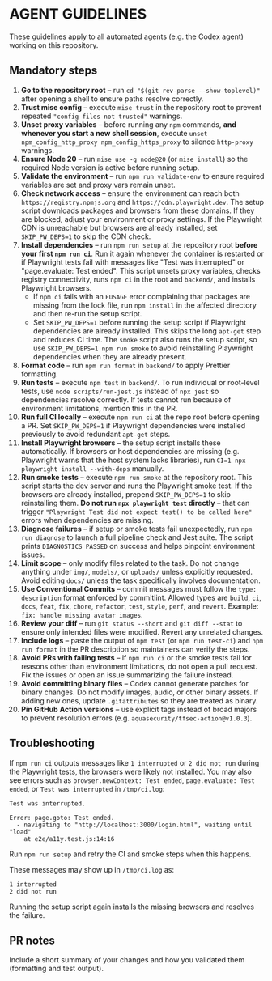 # AGENT GUIDELINES

These guidelines apply to all automated agents (e.g. the Codex agent) working on this repository.

## Mandatory steps

1. **Go to the repository root** – run `cd "$(git rev-parse --show-toplevel)"` after opening a shell to ensure paths resolve correctly.
2. **Trust mise config** – execute `mise trust` in the repository root to prevent repeated `"config files not trusted"` warnings.
3. **Unset proxy variables** – before running any `npm` commands, **and whenever you start a new shell session**, execute `unset npm_config_http_proxy npm_config_https_proxy` to silence `http-proxy` warnings.
4. **Ensure Node 20** – run `mise use -g node@20` (or `mise install`) so the required Node version is active before running setup.
5. **Validate the environment** – run `npm run validate-env` to ensure required variables are set and proxy vars remain unset.
6. **Check network access** – ensure the environment can reach both
   `https://registry.npmjs.org` and `https://cdn.playwright.dev`. The setup
   script downloads packages and browsers from these domains. If they are
   blocked, adjust your environment or proxy settings. If the Playwright CDN is
   unreachable but browsers are already installed, set `SKIP_PW_DEPS=1` to skip
   the CDN check.
7. **Install dependencies** – run `npm run setup` at the repository root **before your first `npm run ci`**. Run it again whenever the container is restarted or if Playwright tests fail with messages like "Test was interrupted" or "page.evaluate: Test ended". This script unsets proxy variables, checks registry connectivity, runs `npm ci` in the root and `backend/`, and installs Playwright browsers.
   - If `npm ci` fails with an `EUSAGE` error complaining that packages are missing from the lock file, run `npm install` in the affected directory and then re-run the setup script.
   - Set `SKIP_PW_DEPS=1` before running the setup script if Playwright dependencies are already installed. This skips the long `apt-get` step and reduces CI time. The `smoke` script also runs the setup script, so use `SKIP_PW_DEPS=1 npm run smoke` to avoid reinstalling Playwright dependencies when they are already present.
8. **Format code** – run `npm run format` in `backend/` to apply Prettier formatting.
9. **Run tests** – execute `npm test` in `backend/`. To run individual or root-level tests, use `node scripts/run-jest.js` instead of `npx jest` so dependencies resolve correctly. If tests cannot run because of environment limitations, mention this in the PR.
10. **Run full CI locally** – execute `npm run ci` at the repo root before opening a PR. Set `SKIP_PW_DEPS=1` if Playwright dependencies were installed previously to avoid redundant `apt-get` steps.
11. **Install Playwright browsers** – the setup script installs these automatically. If browsers or host dependencies are missing (e.g. Playwright warns that the host system lacks libraries), run `CI=1 npx playwright install --with-deps` manually.
12. **Run smoke tests** – execute `npm run smoke` at the repository root. This script starts the dev server and runs the Playwright smoke test. If the browsers are already installed, prepend `SKIP_PW_DEPS=1` to skip reinstalling them. **Do not run `npx playwright test` directly** – that can trigger `"Playwright Test did not expect test() to be called here"` errors when dependencies are missing.
13. **Diagnose failures** – if setup or smoke tests fail unexpectedly, run `npm run diagnose` to launch a full pipeline check and Jest suite. The script prints `DIAGNOSTICS PASSED` on success and helps pinpoint environment issues.
14. **Limit scope** – only modify files related to the task. Do not change anything under `img/`, `models/`, or `uploads/` unless explicitly requested. Avoid editing `docs/` unless the task specifically involves documentation.
15. **Use Conventional Commits** – commit messages must follow the `type: description` format enforced by commitlint. Allowed types are `build`, `ci`, `docs`, `feat`, `fix`, `chore`, `refactor`, `test`, `style`, `perf`, and `revert`. Example: `fix: handle missing avatar images`.
16. **Review your diff** – run `git status --short` and `git diff --stat` to ensure only intended files were modified. Revert any unrelated changes.
17. **Include logs** – paste the output of `npm test` (or `npm run test-ci`) and `npm run format` in the PR description so maintainers can verify the steps.
18. **Avoid PRs with failing tests** – if `npm run ci` or the smoke tests fail for reasons other than environment limitations, do not open a pull request. Fix the issues or open an issue summarizing the failure instead.
19. **Avoid committing binary files** – Codex cannot generate patches for binary changes. Do not modify images, audio, or other binary assets. If adding new ones, update `.gitattributes` so they are treated as binary.
20. **Pin GitHub Action versions** – use explicit tags instead of broad majors to prevent resolution errors (e.g. `aquasecurity/tfsec-action@v1.0.3`).


## Troubleshooting

If `npm run ci` outputs messages like `1 interrupted` or `2 did not run` during the Playwright tests, the browsers were likely not installed. You may also see errors such as `browser.newContext: Test ended`, `page.evaluate: Test ended`, or `Test was interrupted` in `/tmp/ci.log`:

```
Test was interrupted.

Error: page.goto: Test ended.
  - navigating to "http://localhost:3000/login.html", waiting until "load"
    at e2e/a11y.test.js:14:16
```

Run `npm run setup` and retry the CI and smoke steps when this happens.

These messages may show up in `/tmp/ci.log` as:

```
1 interrupted
2 did not run
```

Running the setup script again installs the missing browsers and resolves the failure.

## PR notes

Include a short summary of your changes and how you validated them (formatting and test output).
